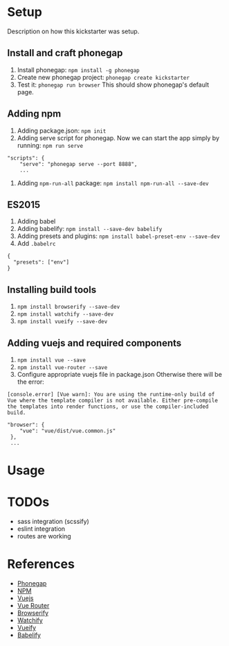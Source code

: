 # Setup
Description on how this kickstarter was setup.

## Install and craft phonegap
1. Install phonegap: `npm install -g phonegap`
1. Create new phonegap project: `phonegap create kickstarter`
1. Test it: `phonegap run browser`
This should show phonegap's default page.

## Adding npm
1. Adding package.json: `npm init`
1. Adding serve script for phonegap. Now we can start the app simply by running: `npm run serve`
```
"scripts": {
    "serve": "phonegap serve --port 8888",
    ...
```
1. Adding `npm-run-all` package: `npm install npm-run-all --save-dev`

## ES2015
1. Adding babel
1. Adding babelify: `npm install --save-dev babelify`
1. Adding presets and plugins: `npm install babel-preset-env --save-dev`
1. Add `.babelrc`
```
{
  "presets": ["env"]
}
```

## Installing build tools
1. `npm install browserify --save-dev`
1. `npm install watchify --save-dev`
1. `npm install vueify --save-dev`

## Adding vuejs and required components
1. `npm install vue --save`
1. `npm install vue-router --save`
1. Configure appropriate vuejs file in package.json
Otherwise there will be the error:
```
[console.error] [Vue warn]: You are using the runtime-only build of Vue where the template compiler is not available. Either pre-compile the templates into render functions, or use the compiler-included build.
```

```
"browser": {
    "vue": "vue/dist/vue.common.js"
 },
 ...
```

# Usage

# TODOs
* sass integration (scssify)
* eslint integration
* routes are working

# References
* [Phonegap](https://phonegap.com/)
* [NPM](https://www.npmjs.com/)
* [Vuejs](https://vuejs.org/)
* [Vue Router](https://www.npmjs.com/package/vue-router)
* [Browserify](https://www.npmjs.com/package/browserify)
* [Watchify](https://www.npmjs.com/package/watchify)
* [Vueify](https://www.npmjs.com/package/vueify)
* [Babelify](https://www.npmjs.com/package/babelify)